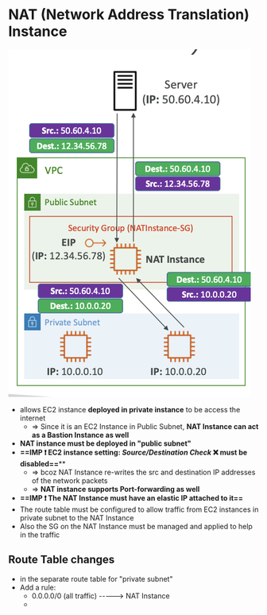 
# NAT (Network Address Translation) Instance
![imag](../../img/Pasted_image_20240430171339.png)
- allows EC2 instance **deployed in private instance** to be access the internet
	- => Since it is an EC2 Instance in Public Subnet, **NAT Instance can act as a Bastion Instance as well**
- **NAT instance must be deployed in "public subnet"**
- **==IMP ❗️ EC2 instance setting: *Source/Destination Check* ❌ must be disabled==****
	- => bcoz NAT Instance re-writes the src and destination IP addresses of the network packets
	- => **NAT instance supports Port-forwarding as well**
- **==IMP ❗️ The NAT Instance must have an elastic IP attached to it==**
- The route table must be configured to allow traffic from EC2 instances in private subnet to the NAT Instance
- Also the SG on the NAT Instance must be managed and applied to help in the traffic

## Route Table changes

 - in the separate route table for "private subnet"
 - Add a rule:
	 - 0.0.0.0/0 (all traffic) -----> NAT Instance
	- 
